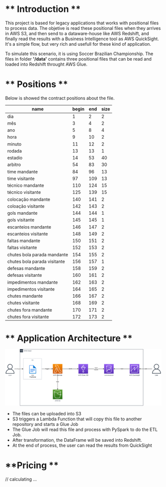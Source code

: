 # ** Introduction **

This project is based for legacy applications that works with positional files to process data.
The objetive is read these positional files when they arrives in AWS S3, and then send to a dataware-house like AWS Redshift, and finally read the results with a Business Intelligence tool as AWS QuickSight.
It's a simple flow, but very rich and usefull for these kind of application.

To simulate this scenario, it is using Soccer Brazilian Championship. The files in folder **'/data'** contains three positional files that can be read and loaded into Redshift throught AWS Glue.

# ** Positions **

Below is showed the contract positions about the file.

|name|begin|end|size|
| ------------ | ------------ | ------------ | ------------ |
|dia|1|2|2|
|mês|3|4|2|
|ano|5|8|4|
|hora|9|10|2|
|minuto|11|12|2|
|rodada|13|13|1|
|estadio|14|53|40|
|arbitro|54|83|30|
|time mandante|84|96|13|
|time visitante|97|109|13|
|técnico mandante|110|124|15|
|técnico visitante|125|139|15|
|colocação mandante|140|141|2|
|coloação visitante|142|143|2|
|gols mandante|144|144|1|
|gols visitante|145|145|1|
|escanteios mandante|146|147|2|
|escanteios visitante|148|149|2|
|faltas mandante|150|151|2|
|faltas visitante|152|153|2|
|chutes bola parada mandante|154|155|2|
|chutes bola parada visitante|156|157|1|
|defesas mandante|158|159|2|
|defesas visitante|160|161|2|
|impedimentos mandante|162|163|2|
|impedimentos visitante|164|165|2|
|chutes mandante|166|167|2|
|chutes visitante|168|169|2|
|chutes fora mandante|170|171|2|
|chutes fora visitante|172|173|2|


# ** Application Architecture **

![alt text](https://github.com/markoshlima/positional-file-process/blob/main/docs/Architecture%20Application.png?raw=true)

- The files can be uploaded into S3
- S3 triggers a Lambda Function that will copy this file to another repository and starts a Glue Job
- The Glue Job will read this file and process with PySpark to do the ETL Job.
- After transformation, the DataFrame will be saved into Redshift.
- At the end of process, the user can read the results from QuickSight

# **Pricing **

// calculating ...
